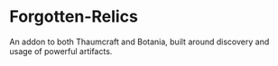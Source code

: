 # Forgotten-Relics
An addon to both Thaumcraft and Botania, built around discovery and usage of powerful artifacts.
